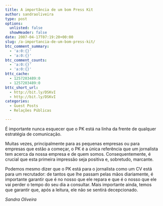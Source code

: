 ```yaml
---
title: A importância de um bom Press Kit
author: sandraoliveira
type: post
options:
  unlisted: false
  showHeader: false
date: 2007-04-17T07:19:20+00:00
slug: /a-importancia-de-um-bom-press-kit/
btc_comment_summary:
  - 'a:0:{}'
  - 'a:0:{}'
btc_comment_counts:
  - 'a:0:{}'
  - 'a:0:{}'
bttc_cache:
  - 1257203489:0
  - 1257203489:0
bttc_short_url:
  - http://bit.ly/DSKvI
  - http://bit.ly/DSKvI
categories:
  - Guest Posts
  - Relações Públicas

---
```

É importante nunca esquecer que o PK está na linha da frente de qualquer estratégia de comunicação.

Muitas vezes, principalmente para as pequenas empresas ou para empresas que estão a começar, o PK é a única referência que um jornalista tem acerca da nossa empresa e de quem somos. Consequentemente, é crucial que esta primeira impressão seja positiva e, sobretudo, marcante.

Podemos mesmo dizer que o PK está para o jornalista como um CV está para um recrutador: de tantos que lhe passam pelas mãos diariamente, é importante garantir que é no nosso que ele repara e que é o nosso que ele vai perder o tempo do seu dia a consultar. Mais importante ainda, temos que garantir que, após a leitura, ele não se sentirá decepcionado.

_Sandra Oliveira_